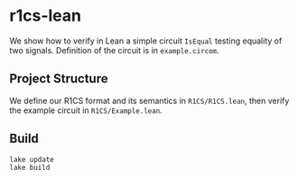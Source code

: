 # r1cs-lean

We show how to verify in Lean a simple circuit `IsEqual` testing equality of two signals. Definition of the circuit is in `example.circom`.

## Project Structure

We define our R1CS format and its semantics in `R1CS/R1CS.lean`, then verify the example circuit in `R1CS/Example.lean`.

## Build

```bash
lake update
lake build
```